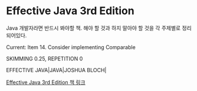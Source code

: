 # Effective Java 3rd Edition
Java 개발자라면 반드시 봐야할 책. 해야 할 것과 하지 말아야 할 것을 각 주제별로 정리되어있다.

Current: Item 14. Consider implementing Comparable

SKIMMING 0.25, REPETITION 0

EFFECTIVE JAVA|JAVA|JOSHUA BLOCH|  

[Effective Java 3rd Edition 책 링크](https://www.amazon.com/s?k=effective+java+3rd+edition&gclid=EAIaIQobChMI84eStbKt4gIVBq_ICh2iJgkCEAAYASAAEgJ7bfD_BwE&hvadid=177131491560&hvdev=c&hvlocphy=9003742&hvnetw=g&hvpos=1t1&hvqmt=e&hvrand=8753272049954112622&hvtargid=kwd-13181264399&hydadcr=16406_9734006&tag=googhydr-20&ref=pd_sl_5dar4okm7z_e)
